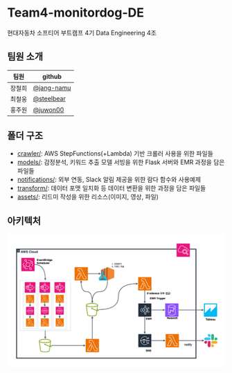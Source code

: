 # Team4-monitordog-DE
현대자동차 소프티어 부트캠프 4기 Data Engineering 4조

## 팀원 소개
|팀원|github|
|-|-|
|장철희|[@jang-namu](https://github.com/jang-namu)|
|최철웅|[@steelbear](https://github.com/steelbear)|
|홍주원|[@juwon00](https://github.com/juwon00)|

## 폴더 구조
- [crawler/](https://github.com/softeerbootcamp4th/Team4-monitordog-DE/tree/main/crawler): AWS StepFunctions(+Lambda) 기반 크롤러 사용을 위한 파일들
- [models/](https://github.com/softeerbootcamp4th/Team4-monitordog-DE/tree/main/models): 감정분석, 키워드 추출 모델 서빙을 위한 Flask 서버와 EMR 과정을 담은 파일들
- [notifications/](https://github.com/softeerbootcamp4th/Team4-monitordog-DE/tree/main/notifications): 외부 연동, Slack 알림 제공을 위한 람다 함수와 사용예제
- [transform/](https://github.com/softeerbootcamp4th/Team4-monitordog-DE/tree/main/transform): 데이터 포맷 일치화 등 데이터 변환을 위한 과정을 담은 파일들
- [assets/](https://github.com/softeerbootcamp4th/Team4-monitordog-DE/tree/main/assets): 리드미 작성을 위한 리소스(이미지, 영상, 파일)

## 아키텍처
![arichitecture](/assets/architecture.png)  

